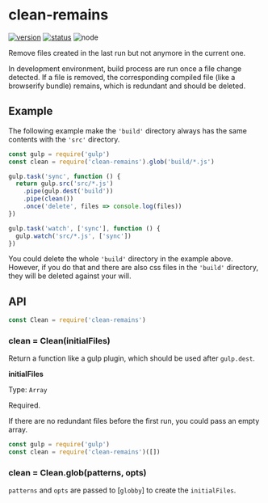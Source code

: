 # clean-remains
[![version](https://img.shields.io/npm/v/clean-remains.svg)](https://www.npmjs.org/package/clean-remains)
[![status](https://travis-ci.org/zoubin/clean-remains.svg)](https://travis-ci.org/zoubin/clean-remains)
![node](https://img.shields.io/node/v/clean-remains.svg)

Remove files created in the last run but not anymore in the current one.

In development environment, build process are run once a file change detected.
If a file is removed, the corresponding compiled file (like a browserify bundle) remains,
which is redundant and should be deleted.

## Example

The following example make the `'build'` directory always has the same contents with the `'src'` directory.

```javascript
const gulp = require('gulp')
const clean = require('clean-remains').glob('build/*.js')

gulp.task('sync', function () {
  return gulp.src('src/*.js')
    .pipe(gulp.dest('build'))
    .pipe(clean())
    .once('delete', files => console.log(files))
})

gulp.task('watch', ['sync'], function () {
  gulp.watch('src/*.js', ['sync'])
})

```

You could delete the whole `'build'` directory in the example above.
However, if you do that and there are also css files in the `'build'` directory,
they will be deleted against your will.

## API
```javascript
const Clean = require('clean-remains')

```

### clean = Clean(initialFiles)
Return a function like a gulp plugin,
which should be used after `gulp.dest`.

**initialFiles**

Type: `Array`

Required.

If there are no redundant files before the first run,
you could pass an empty array.

```javascript
const gulp = require('gulp')
const clean = require('clean-remains')([])

```

### clean = Clean.glob(patterns, opts)

`patterns` and `opts` are passed to [`globby`] to create the `initialFiles`.

